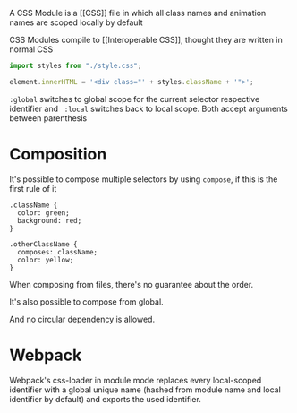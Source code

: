 A CSS Module is a [[CSS]] file in which all class names and animation names are scoped locally by default

CSS Modules compile to [[Interoperable CSS]], thought they are written in normal CSS

```js
import styles from "./style.css";

element.innerHTML = '<div class="' + styles.className + '">';
```

`:global` switches to global scope for the current selector respective identifier and ` :local` switches back to local scope. Both accept arguments between parenthesis

# Composition

It's possible to compose multiple selectors by using `compose`, if this is the first rule of it

```icss
.className {
  color: green;
  background: red;
}

.otherClassName {
  composes: className;
  color: yellow;
}
```

When composing from files, there's no guarantee about the order.

It's also possible to compose from global.

And no circular dependency is allowed.

# Webpack

Webpack's css-loader in module mode replaces every local-scoped identifier with a global unique name (hashed from module name and local identifier by default) and exports the used identifier.